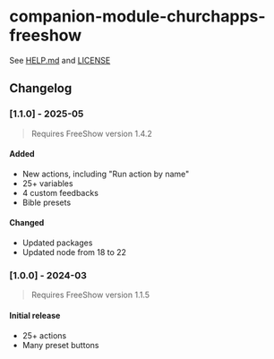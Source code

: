 # companion-module-churchapps-freeshow

See [HELP.md](./companion/HELP.md) and [LICENSE](./LICENSE)

## Changelog

### [1.1.0] - 2025-05

> Requires FreeShow version 1.4.2

#### Added

- New actions, including "Run action by name"
- 25+ variables
- 4 custom feedbacks
- Bible presets

#### Changed

- Updated packages
- Updated node from 18 to 22

### [1.0.0] - 2024-03

> Requires FreeShow version 1.1.5

#### Initial release

- 25+ actions
- Many preset buttons
